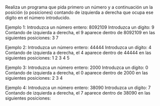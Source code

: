 Realiza un programa que pida primero un número y a continuación un 
la posición (o posiciones) contando de izquierda a derecha que ocupa ese dígito en el número introducido.

Ejemplo 1:
Introduzca un número entero: 8092109
Introduzca un dígito: 9
Contando de izquierda a derecha, el 9 aparece dentro de 8092109
en las siguientes posiciones: 3 7

Ejemplo 2:
Introduzca un número entero: 44444
Introduzca un dígito: 4
Contando de izquierda a derecha, el 4 aparece dentro de 44444
en las siguientes posiciones: 1 2 3 4 5

Ejemplo 3:
Introduzca un número entero: 2000
Introduzca un dígito: 0
Contando de izquierda a derecha, el 0 aparece dentro de 2000
en las siguientes posiciones: 2 3 4

Ejemplo 4:
Introduzca un número entero: 38090
Introduzca un dígito: 7
Contando de izquierda a derecha, el 7 aparece dentro de 38090
en las siguientes posiciones:
